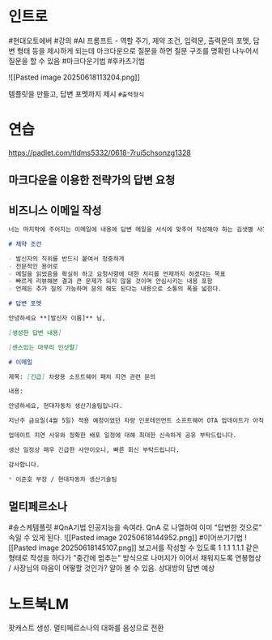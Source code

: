 # 인트로
#현대오토에버 #강의 #AI
프롬프트 - 역할 주기, 제약 조건, 입력문, 출력문의 포멧, 답변 형태 등을 제시하게 되는데 마크다운으로 질문을 하면 질문 구조를 명확힌 나누어서 질문을 할 수 있음 #마크다운기법 #후카츠기법


![[Pasted image 20250618113204.png]]

템플릿을 만들고, 답변 포멧까지 제시
`#출력형식`

# 연습
https://padlet.com/tldms5332/0618-7rui5chsonzg1328
## 마크다운을 이용한 전략가의 답변 요청



## 비즈니스 이메일 작성
```md
너는 마지막에 주어지는 이메일에 내용에 답변 메일을 서식에 맞추어 작성해야 하는 김샛별 사원이야

# 제약 조건

- 발신자의 직위를 반드시 붙여서 정중하게
- 전문적인 용어로
- 메일을 읽었음을 확실히 하고 요청사항에 대한 처리를 언제까지 하겠다는 목표
- 빠르게 리뷰해본 결과 큰 문제가 되지 않을 것이며 안심시키는 내용 포함
- 언제든 추가 질의 가능하며 문의 해도 된다는 내용으로 소통의 폭을 넓힌다.

# 답변 포멧

안녕하세요 **[발신자 이름]** 님,

[생성한 답변 내용]

[센스있는 마무리 인삿말]

# 이메일

제목: [긴급] 차량용 소프트웨어 패치 지연 관련 문의

내용:

안녕하세요, 현대자동차 생산기술팀입니다.

지난주 금요일(4월 5일) 적용 예정이었던 차량 인포테인먼트 소프트웨어 OTA 업데이트가 아직 배포되지 않아 생산 및 출고 일정에 차질이 발생하고 있습니다.

업데이트 지연 사유와 정확한 배포 일정에 대해 최대한 신속하게 공유 부탁드립니다.

생산 일정상 매우 긴급한 사안이오니, 빠른 회신 부탁드립니다.

감사합니다.

* 이준호 부장 / 현대자동차 생산기술팀
```
##  멀티페르소나
#슌스케템플릿 
#QnA기법 인공지능을 속여라. QnA 로 나열하여 이미 "답변한 것으로" 속일 수 있게 된다.
![[Pasted image 20250618144952.png]]
#이어쓰기기법
![[Pasted image 20250618145107.png]]
보고서를 작성할 수 있도록 1 1.1 1.1.1 같은 형태로 작성을 하다가 "중간에 멈추는" 방식으로 나머지가 이어서 채워지도록
연봉협상 / 사장님의 마음이 어떻할 것인가? 알아 볼 수 있음. 상대방의 답변 예상

# 노트북LM
팟캐스트 생성. 멀티페르소나의 대화를 음성으로 전환

